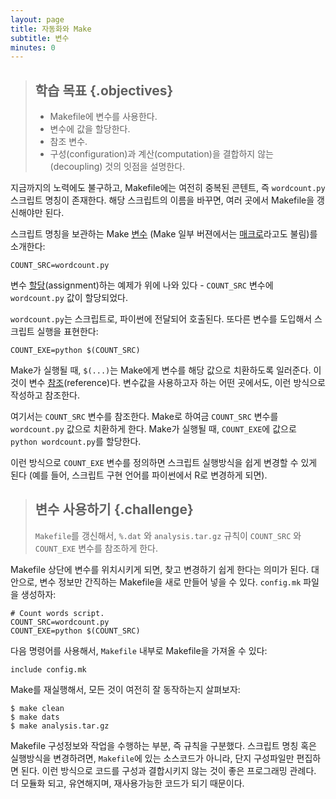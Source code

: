 ```yaml
---
layout: page
title: 자동화와 Make
subtitle: 변수
minutes: 0
---
```


> ## 학습 목표 {.objectives}
>
> * Makefile에 변수를 사용한다.
> * 변수에 값을 할당한다.
> * 참조 변수.
> * 구성(configuration)과 계산(computation)을 결합하지 않는(decoupling) 것의 
>    잇점을 설명한다.

지금까지의 노력에도 불구하고, Makefile에는 여전히 중복된 콘텐트, 즉 `wordcount.py`
스크립트 명칭이 존재한다. 해당 스크립트의 이름을 바꾸면, 
여러 곳에서 Makefile을 갱신해야만 된다.

스크립트 명칭을 보관하는 Make [변수](reference.html#variable) (Make 일부 버젼에서는 [매크로](reference.html#macro)라고도 불림)를 소개한다:

~~~ {.make}
COUNT_SRC=wordcount.py
~~~

변수 [할당](reference.html#assignment)(assignment)하는 예제가 위에 나와 있다 -
`COUNT_SRC` 변수에 `wordcount.py` 값이 할당되었다.

`wordcount.py`는 스크립트로, 파이썬에 전달되어 호출된다.
또다른 변수를 도입해서 스크립트 실행을 표현한다:

~~~ {.make}
COUNT_EXE=python $(COUNT_SRC)
~~~

Make가 실행될 때, `$(...)`는 Make에게 변수를 해당 값으로 치환하도록 일러준다.
이것이 변수 [참조](reference.html#reference)(reference)다.
변수값을 사용하고자 하는 어떤 곳에서도, 이런 방식으로 작성하고 참조한다.

여기서는 `COUNT_SRC` 변수를 참조한다.
Make로 하여금 `COUNT_SRC` 변수를 `wordcount.py` 값으로 치환하게 한다.
Make가 실행될 때, `COUNT_EXE`에 값으로 `python wordcount.py`를 할당한다.

이런 방식으로 `COUNT_EXE` 변수를 정의하면 스크립트 실행방식을 쉽게 변경할 수 있게 된다
(예를 들어, 스크립트 구현 언어를 파이썬에서 R로 변경하게 되면).

> ## 변수 사용하기 {.challenge}
>
> `Makefile`를 갱신해서, `%.dat` 와 `analysis.tar.gz` 규칙이
> `COUNT_SRC` 와 `COUNT_EXE` 변수를 참조하게 한다.

Makefile 상단에 변수를 위치시키게 되면, 찾고 변경하기 쉽게 한다는 의미가 된다.
대안으로, 변수 정보만 간직하는 Makefile을 새로 만들어 넣을 수 있다.
`config.mk` 파일을 생성하자:

~~~ {.make}
# Count words script.
COUNT_SRC=wordcount.py
COUNT_EXE=python $(COUNT_SRC)
~~~

다음 명령어를 사용해서, `Makefile` 내부로 Makefile을 가져올 수 있다:

~~~ {.make}
include config.mk
~~~

Make를 재실행해서, 모든 것이 여전히 잘 동작하는지 살펴보자:

~~~ {.bash}
$ make clean
$ make dats
$ make analysis.tar.gz
~~~

Makefile 구성정보와 작업을 수행하는 부분, 즉 규칙을 구분했다.
스크립트 명칭 혹은 실행방식을 변경하려면, 
`Makefile`에 있는 소스코드가 아니라, 단지 구성파일만 편집하면 된다.
이런 방식으로 코드를 구성과 결합시키지 않는 것이 좋은 프로그래밍 관례다.
더 모듈화 되고, 유연해지며, 재사용가능한 코드가 되기 때문이다.
